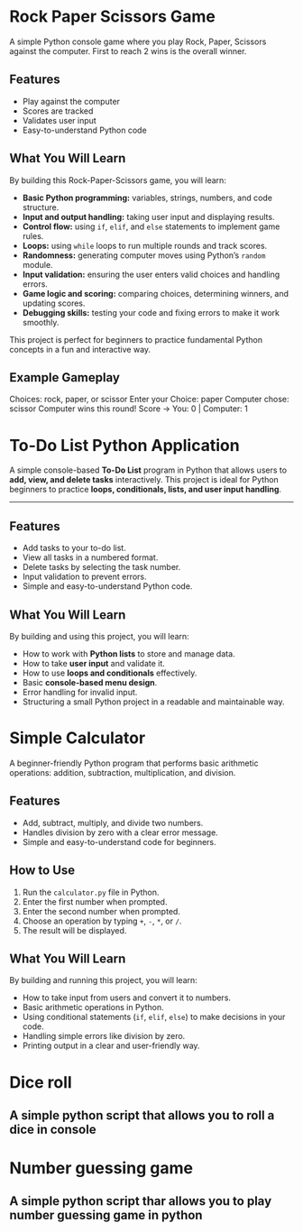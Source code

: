 # Rock Paper Scissors Game

A simple Python console game where you play Rock, Paper, Scissors against the computer. First to reach 2 wins is the overall winner.

## Features

- Play against the computer
- Scores are tracked
- Validates user input
- Easy-to-understand Python code

## What You Will Learn

By building this Rock-Paper-Scissors game, you will learn:

- **Basic Python programming:** variables, strings, numbers, and code structure.
- **Input and output handling:** taking user input and displaying results.
- **Control flow:** using `if`, `elif`, and `else` statements to implement game rules.
- **Loops:** using `while` loops to run multiple rounds and track scores.
- **Randomness:** generating computer moves using Python’s `random` module.
- **Input validation:** ensuring the user enters valid choices and handling errors.
- **Game logic and scoring:** comparing choices, determining winners, and updating scores.
- **Debugging skills:** testing your code and fixing errors to make it work smoothly.

This project is perfect for beginners to practice fundamental Python concepts in a fun and interactive way.

## Example Gameplay

Choices: rock, paper, or scissor
Enter your Choice: paper
Computer chose: scissor
Computer wins this round!
Score → You: 0 | Computer: 1

# To-Do List Python Application

A simple console-based **To-Do List** program in Python that allows users to **add, view, and delete tasks** interactively. This project is ideal for Python beginners to practice **loops, conditionals, lists, and user input handling**.

---

## Features

- Add tasks to your to-do list.
- View all tasks in a numbered format.
- Delete tasks by selecting the task number.
- Input validation to prevent errors.
- Simple and easy-to-understand Python code.

## What You Will Learn

By building and using this project, you will learn:

- How to work with **Python lists** to store and manage data.
- How to take **user input** and validate it.
- How to use **loops and conditionals** effectively.
- Basic **console-based menu design**.
- Error handling for invalid input.
- Structuring a small Python project in a readable and maintainable way.

# Simple Calculator

A beginner-friendly Python program that performs basic arithmetic operations: addition, subtraction, multiplication, and division.

## Features

- Add, subtract, multiply, and divide two numbers.
- Handles division by zero with a clear error message.
- Simple and easy-to-understand code for beginners.

## How to Use

1. Run the `calculator.py` file in Python.
2. Enter the first number when prompted.
3. Enter the second number when prompted.
4. Choose an operation by typing `+`, `-`, `*`, or `/`.
5. The result will be displayed.

## What You Will Learn

By building and running this project, you will learn:

- How to take input from users and convert it to numbers.
- Basic arithmetic operations in Python.
- Using conditional statements (`if`, `elif`, `else`) to make decisions in your code.
- Handling simple errors like division by zero.
- Printing output in a clear and user-friendly way.

# Dice roll

## A simple python script that allows you to roll a dice in console

# Number guessing game

## A simple python script thar allows you to play number guessing game in python
